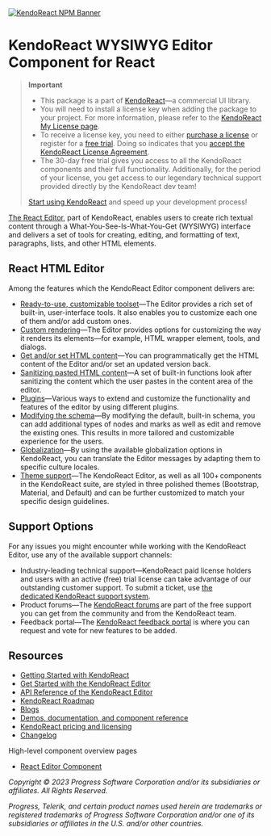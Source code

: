 <a href="https://www.telerik.com/kendo-react-ui?utm_medium=referral&utm_source=npm&utm_campaign=kendo-ui-react-trial-npm-editor&utm_content=banner" target="_blank">
<img src="https://www.telerik.com/kendo-react-ui/components/npm-banner.svg" alt="KendoReact NPM Banner">
</a>

# KendoReact WYSIWYG Editor Component for React

> **Important**
> * This package is а part of [KendoReact](https://www.telerik.com/kendo-react-ui?utm_medium=referral&utm_source=npm&utm_campaign=kendo-ui-react-trial-npm-editor)&mdash;a commercial UI library.
> * You will need to install a license key when adding the package to your project. For more information, please refer to the [KendoReact My License page](https://www.telerik.com/kendo-react-ui/components/my-license/?utm_medium=referral&utm_source=npm&utm_campaign=kendo-ui-react-trial-npm-editor).
> * To receive a license key, you need to either [purchase a license](https://www.telerik.com/kendo-react-ui/pricing?utm_medium=referral&utm_source=npm&utm_campaign=kendo-ui-react-trial-npm-editor) or register for a [free trial](https://www.telerik.com/try/kendo-react-ui?utm_medium=referral&utm_source=npm&utm_campaign=kendo-ui-react-trial-npm-editor). Doing so indicates that you [accept the KendoReact License Agreement](https://www.telerik.com/purchase/license-agreement/progress-kendoreact?utm_medium=referral&utm_source=npm&utm_campaign=kendo-ui-react-trial-npm-editor).
> * The 30-day free trial gives you access to all the KendoReact components and their full functionality. Additionally, for the period of your license, you get access to our legendary technical support provided directly by the KendoReact dev team!
>
> [Start using KendoReact](https://www.telerik.com/try/kendo-react-ui?utm_medium=referral&utm_source=npm&utm_campaign=kendo-ui-react-trial-npm-editor) and speed up your development process!

[The React Editor](https://www.telerik.com/kendo-react-ui/editor), part of KendoReact, enables users to create rich textual content through a What-You-See-Is-What-You-Get (WYSIWYG) interface and delivers a set of tools for creating, editing, and formatting of text, paragraphs, lists, and other HTML elements.

## React HTML Editor

Among the features which the KendoReact Editor component delivers are:

* [Ready-to-use, customizable toolset](https://www.telerik.com/kendo-react-ui/components/editor/tools/?utm_medium=referral&utm_source=npm&utm_campaign=kendo-ui-react-trial-npm-editor)&mdash;The Editor provides a rich set of built-in, user-interface tools. It also enables you to customize each one of them and/or add custom ones.
* [Custom rendering](https://www.telerik.com/kendo-react-ui/components/editor/custom-rendering/?utm_medium=referral&utm_source=npm&utm_campaign=kendo-ui-react-trial-npm-editor)&mdash;The Editor provides options for customizing the way it renders its elements—for example, HTML wrapper element, tools, and dialogs.
* [Get and/or set HTML content](https://www.telerik.com/kendo-react-ui/components/editor/content/?utm_medium=referral&utm_source=npm&utm_campaign=kendo-ui-react-trial-npm-editor)&mdash;You can programmatically get the HTML content of the Editor and/or set an updated version back.
* [Sanitizing pasted HTML content](https://www.telerik.com/kendo-react-ui/components/editor/paste/?utm_medium=referral&utm_source=npm&utm_campaign=kendo-ui-react-trial-npm-editor)&mdash;A set of built-in functions look after sanitizing the content which the user pastes in the content area of the editor.
* [Plugins](https://www.telerik.com/kendo-react-ui/components/editor/plugins/?utm_medium=referral&utm_source=npm&utm_campaign=kendo-ui-react-trial-npm-editor)&mdash;Various ways to extend and customize the functionality and features of the editor by using different plugins.
* [Modifying the schema](https://www.telerik.com/kendo-react-ui/components/editor/schema/?utm_medium=referral&utm_source=npm&utm_campaign=kendo-ui-react-trial-npm-editor)&mdash;By modifying the default, built-in schema, you can add additional types of nodes and marks as well as edit and remove the existing ones. This results in more tailored and customizable experience for the users.
* [Globalization](https://www.telerik.com/kendo-react-ui/components/editor/globalization/?utm_medium=referral&utm_source=npm&utm_campaign=kendo-ui-react-trial-npm-editor)&mdash;By using the available globalization options in KendoReact, you can translate the Editor messages by adapting them to specific culture locales.
* [Theme support](https://www.telerik.com/kendo-react-ui/components/styling/?utm_medium=referral&utm_source=npm&utm_campaign=kendo-ui-react-trial-npm-editor)&mdash;The KendoReact Editor, as well as all 100+ components in the KendoReact suite, are styled in three polished themes (Bootstrap, Material, and Default) and can be further customized to match your specific design guidelines.

## Support Options

For any issues you might encounter while working with the KendoReact Editor, use any of the available support channels:

* Industry-leading technical support&mdash;KendoReact paid license holders and users with an active (free) trial license can take advantage of our outstanding customer support. To submit a ticket, use [the dedicated KendoReact support system](https://www.telerik.com/account/support-tickets?utm_medium=referral&utm_source=npm&utm_campaign=kendo-ui-react-trial-npm-editor).
* Product forums&mdash;The [KendoReact forums](https://www.telerik.com/forums/kendo-ui-react?utm_medium=referral&utm_source=npm&utm_campaign=kendo-ui-react-trial-npm-editor) are part of the free support you can get from the community and from the KendoReact team.
* Feedback portal&mdash;The [KendoReact feedback portal](https://feedback.telerik.com/kendo-react-ui?utm_medium=referral&utm_source=npm&utm_campaign=kendo-ui-react-trial-npm-editor) is where you can request and vote for new features to be added.

## Resources

* [Getting Started with KendoReact](https://www.telerik.com/kendo-react-ui/components/getting-started/?utm_medium=referral&utm_source=npm&utm_campaign=kendo-ui-react-trial-npm-editor)
* [Get Started with the KendoReact Editor](https://www.telerik.com/kendo-react-ui/components/editor/?utm_medium=referral&utm_source=npm&utm_campaign=kendo-ui-react-trial-npm-editor)
* [API Reference of the KendoReact Editor](https://www.telerik.com/kendo-react-ui/components/editor/api/?utm_medium=referral&utm_source=npm&utm_campaign=kendo-ui-react-trial-npm-editor)
* [KendoReact Roadmap](https://www.telerik.com/support/whats-new/kendo-react-ui/roadmap?utm_medium=referral&utm_source=npm&utm_campaign=kendo-ui-react-trial-npm-editor)
* [Blogs](https://www.telerik.com/blogs/tag/kendoreact?utm_medium=referral&utm_source=npm&utm_campaign=kendo-ui-react-trial-npm-editor)
* [Demos, documentation, and component reference](https://www.telerik.com/kendo-react-ui/components/?utm_medium=referral&utm_source=npm&utm_campaign=kendo-ui-react-trial-npm-editor)
* [KendoReact pricing and licensing](https://www.telerik.com/kendo-react-ui/pricing?utm_medium=referral&utm_source=npm&utm_campaign=kendo-ui-react-trial-npm-editor)
* [Changelog](https://www.telerik.com/kendo-react-ui/components/changelogs/ui-for-react/?utm_medium=referral&utm_source=npm&utm_campaign=kendo-ui-react-trial-npm-editor)

High-level component overview pages

* [React Editor Component](https://www.telerik.com/kendo-react-ui/editor)

*Copyright © 2023 Progress Software Corporation and/or its subsidiaries or affiliates. All Rights Reserved.*

*Progress, Telerik, and certain product names used herein are trademarks or registered trademarks of Progress Software Corporation and/or one of its subsidiaries or affiliates in the U.S. and/or other countries.*
